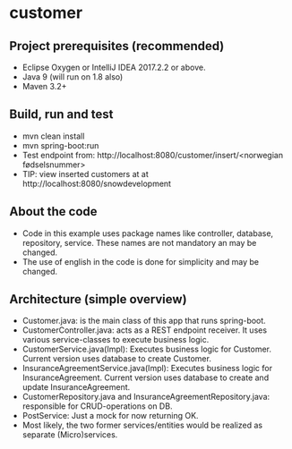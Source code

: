 # customer

## Project prerequisites (recommended)

* Eclipse Oxygen or IntelliJ IDEA 2017.2.2 or above.
* Java 9 (will run on 1.8 also)
* Maven 3.2+

## Build, run and test
* mvn clean install
* mvn spring-boot:run
* Test endpoint from: http://localhost:8080/customer/insert/<norwegian fødselsnummer>
* TIP: view inserted customers at at http://localhost:8080/snowdevelopment

## About the code
* Code in this example uses package names like controller, database, repository, service. These names are not mandatory an may be changed.
* The use of english in the code is done for simplicity and may be changed.

## Architecture (simple overview)
* Customer.java: is the main class of this app that runs spring-boot.
* CustomerController.java: acts as a REST endpoint receiver. It uses various service-classes to execute business logic.
* CustomerService.java(Impl): Executes business logic for Customer. Current version uses database to create Customer. 
* InsuranceAgreementService.java(Impl): Executes business logic for InsuranceAgreement. Current version uses database to create and update InsuranceAgreement.
* CustomerRepository.java and InsuranceAgreementRepository.java: responsible for CRUD-operations on DB.
* PostService: Just a mock for now returning OK.
* Most likely, the two former services/entities would be realized as separate (Micro)services.